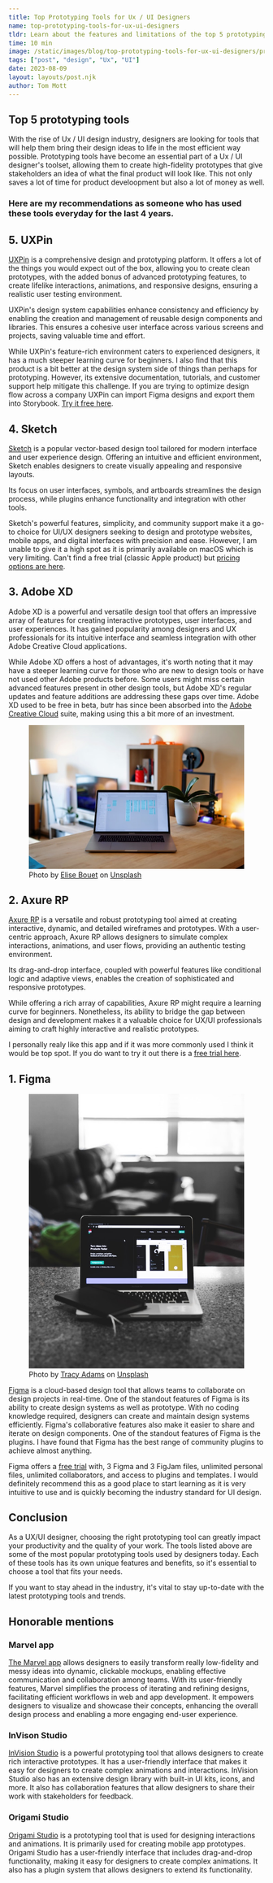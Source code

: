 ```yaml
---
title: Top Prototyping Tools for Ux / UI Designers
name: top-prototyping-tools-for-ux-ui-designers
tldr: Learn about the features and limitations of the top 5 prototyping tools for UX/UI designers to create low and high-fidelity prototypes.
time: 10 min
image: /static/images/blog/top-prototyping-tools-for-ux-ui-designers/prototyping.jpg
tags: ["post", "design", "Ux", "UI"]
date: 2023-08-09
layout: layouts/post.njk
author: Tom Mott
---
```


## Top 5 prototyping tools

With the rise of Ux / UI design industry, designers are looking for tools that will help them bring their design ideas to life in the most efficient way possible. Prototyping tools have become an essential part of a Ux / UI designer's toolset, allowing them to create high-fidelity prototypes that give stakeholders an idea of what the final product will look like. This not only saves a lot of time for product develoopment but also a lot of money as well.

### Here are my recommendations as someone who has used these tools everyday for the last 4 years.

## 5. UXPin

[UXPin](https://www.uxpin.com/) is a comprehensive design and prototyping platform. It offers a lot of the things you would expect out of the box, allowing you to create clean prototypes, with the added bonus of advanced prototyping features, to create lifelike interactions, animations, and responsive designs, ensuring a realistic user testing environment.

UXPin's design system capabilities enhance consistency and efficiency by enabling the creation and management of reusable design components and libraries. This ensures a cohesive user interface across various screens and projects, saving valuable time and effort.

While UXPin's feature-rich environment caters to experienced designers, it has a much steeper learning curve for beginners. I also find that this product is a bit better at the design system side of things than perhaps for prototyping. However, its extensive documentation, tutorials, and customer support help mitigate this challenge. If you are trying to optimize design flow across a company UXPin can import Figma designs and export them into Storybook. [Try it free here](https://www.uxpin.com/sign-up).

## 4. Sketch

[Sketch](https://www.sketch.com/) is a popular vector-based design tool tailored for modern interface and user experience design. Offering an intuitive and efficient environment, Sketch enables designers to create visually appealing and responsive layouts.

Its focus on user interfaces, symbols, and artboards streamlines the design process, while plugins enhance functionality and integration with other tools.

Sketch's powerful features, simplicity, and community support make it a go-to choice for UI/UX designers seeking to design and prototype websites, mobile apps, and digital interfaces with precision and ease. However, I am unable to give it a high spot as it is primarily available on macOS which is very limiting. Can't find a free trial (classic Apple product) but [pricing options are here](https://www.sketch.com/pricing/).

## 3. Adobe XD

Adobe XD is a powerful and versatile design tool that offers an impressive array of features for creating interactive prototypes, user interfaces, and user experiences. It has gained popularity among designers and UX professionals for its intuitive interface and seamless integration with other Adobe Creative Cloud applications.

While Adobe XD offers a host of advantages, it's worth noting that it may have a steeper learning curve for those who are new to design tools or have not used other Adobe products before. Some users might miss certain advanced features present in other design tools, but Adobe XD's regular updates and feature additions are addressing these gaps over time. Adobe XD used to be free in beta, butr has since been absorbed into the [Adobe Creative Cloud](https://www.adobe.com/uk/creativecloud.html) suite, making using this a bit more of an investment.

<figure>
	<img class="case-img" src="/static/images/blog/top-prototyping-tools-for-ux-ui-designers/xd.jpg" alt="adobe xd software on laptop">
	<figcaption>Photo by <a href="https://unsplash.com/@elisebouet?utm_source=unsplash&utm_medium=referral&utm_content=creditCopyText">Elise Bouet</a> on <a href="https://unsplash.com/photos/HeuT_HhBdB8?utm_source=unsplash&utm_medium=referral&utm_content=creditCopyText">Unsplash</a>
  </figcaption>
</figure>

## 2. Axure RP

[Axure RP](https://www.axure.com/) is a versatile and robust prototyping tool aimed at creating interactive, dynamic, and detailed wireframes and prototypes. With a user-centric approach, Axure RP allows designers to simulate complex interactions, animations, and user flows, providing an authentic testing environment.

Its drag-and-drop interface, coupled with powerful features like conditional logic and adaptive views, enables the creation of sophisticated and responsive prototypes.

While offering a rich array of capabilities, Axure RP might require a learning curve for beginners. Nonetheless, its ability to bridge the gap between design and development makes it a valuable choice for UX/UI professionals aiming to craft highly interactive and realistic prototypes.

I personally realy like this app and if it was more commonly used I think it would be top spot. If you do want to try it out there is a [free trial here](https://www.axure.com/download).

## 1. Figma

<figure>
	<img class="case-img" src="/static/images/blog/top-prototyping-tools-for-ux-ui-designers/figma.jpg" alt="figma website on laptop">
	<figcaption>Photo by <a href="https://unsplash.com/@tracycodes?utm_source=unsplash&utm_medium=referral&utm_content=creditCopyText">Tracy Adams</a> on <a href="https://unsplash.com/photos/rA5MU4pXnWE?utm_source=unsplash&utm_medium=referral&utm_content=creditCopyText">Unsplash</a>
  </figcaption>
</figure>

[Figma](https://www.figma.com/) is a cloud-based design tool that allows teams to collaborate on design projects in real-time. One of the standout features of Figma is its ability to create design systems as well as prototype. With no coding knowledge required, designers can create and maintain design systems efficiently. Figma's collaborative features also make it easier to share and iterate on design components. One of the standout features of Figma is the plugins. I have found that Figma has the best range of community plugins to achieve almost anything.

Figma offers a [free trial](https://www.figma.com/pricing/) with, 3 Figma and 3 FigJam files, unlimited personal files, unlimited collaborators, and access to plugins and templates. I would definitely recommend this as a good place to start learning as it is very intuitive to use and is quickly becoming the industry standard for UI design.

## Conclusion

As a UX/UI designer, choosing the right prototyping tool can greatly impact your productivity and the quality of your work. The tools listed above are some of the most popular prototyping tools used by designers today. Each of these tools has its own unique features and benefits, so it's essential to choose a tool that fits your needs.

If you want to stay ahead in the industry, it's vital to stay up-to-date with the latest prototyping tools and trends.

## Honorable mentions

### Marvel app

[The Marvel app](https://marvelapp.com/) allows designers to easily transform really low-fidelity and messy ideas into dynamic, clickable mockups, enabling effective communication and collaboration among teams. With its user-friendly features, Marvel simplifies the process of iterating and refining designs, facilitating efficient workflows in web and app development. It empowers designers to visualize and showcase their concepts, enhancing the overall design process and enabling a more engaging end-user experience.

### InVison Studio

[InVision Studio](https://www.invisionapp.com/) is a powerful prototyping tool that allows designers to create rich interactive prototypes. It has a user-friendly interface that makes it easy for designers to create complex animations and interactions. InVision Studio also has an extensive design library with built-in UI kits, icons, and more. It also has collaboration features that allow designers to share their work with stakeholders for feedback.

### Origami Studio

[Origami Studio](https://origami.design/) is a prototyping tool that is used for designing interactions and animations. It is primarily used for creating mobile app prototypes. Origami Studio has a user-friendly interface that includes drag-and-drop functionality, making it easy for designers to create complex animations. It also has a plugin system that allows designers to extend its functionality.
